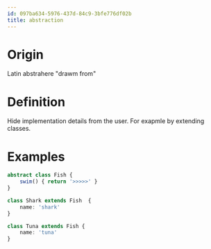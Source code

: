 ```yaml
---
id: 097ba634-5976-437d-84c9-3bfe776df02b
title: abstraction
---
```


# Origin

Latin abstrahere "drawm from"

# Definition

Hide implementation details from the user. For exapmle by extending
classes.

# Examples

``` typescript
abstract class Fish {
    swim() { return '>>>>>' }
}

class Shark extends Fish  {
    name: 'shark'
}

class Tuna extends Fish {
    name: 'tuna'
}
```
